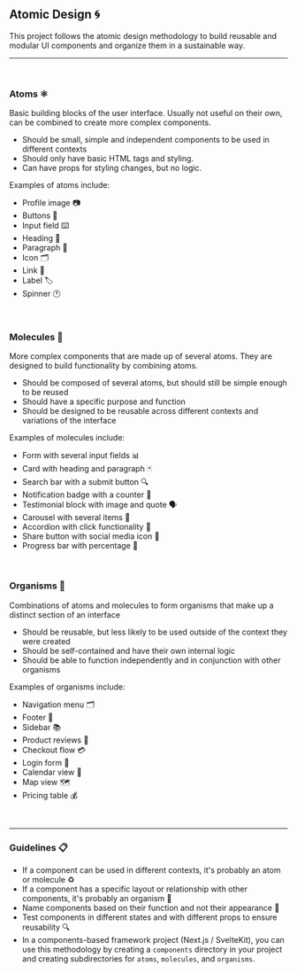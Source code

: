## Atomic Design 🌀
This project follows the atomic design methodology to build reusable and modular UI components and organize them in a sustainable way.

---

<br>

### Atoms ⚛️
Basic building blocks of the user interface. Usually not useful on their own, can be combined to create more complex components.
- Should be small, simple and independent components to be used in different contexts
- Should only have basic HTML tags and styling.
- Can have props for styling changes, but no logic.

Examples of atoms include:
- Profile image 📷
- Buttons 🔘
- Input field ⌨️
- Heading 📰
- Paragraph 📜
- Icon 🗂️
- Link 🔗
- Label 🏷️
- Spinner 🕐

<br>

### Molecules 🧩
More complex components that are made up of several atoms. They are designed to build functionality by combining atoms.
- Should be composed of several atoms, but should still be simple enough to be reused
- Should have a specific purpose and function
- Should be designed to be reusable across different contexts and variations of the interface

Examples of molecules include:
- Form with several input fields 📊
- Card with heading and paragraph 🃏
- Search bar with a submit button 🔍
- Notification badge with a counter 🔔
- Testimonial block with image and quote 🗣️
- Carousel with several items 🚗
- Accordion with click functionality 📜
- Share button with social media icon 📱
- Progress bar with percentage 🚧

<br>

### Organisms 🌳
Combinations of atoms and molecules to form organisms that make up a distinct section of an interface
- Should be reusable, but less likely to be used outside of the context they were created
- Should be self-contained and have their own internal logic
- Should be able to function independently and in conjunction with other organisms

Examples of organisms include:
- Navigation menu 🗂️
- Footer 🔻
- Sidebar 📚
- Product reviews 🛒
- Checkout flow 💳
- Login form 🔐
- Calendar view 📅
- Map view 🗺️
- Pricing table 💰

<br>

---

### Guidelines 📋
- If a component can be used in different contexts, it's probably an atom or molecule ♻️
- If a component has a specific layout or relationship with other components, it's probably an organism 🌱
- Name components based on their function and not their appearance 🎨
- Test components in different states and with different props to ensure reusability 🔍
- In a components-based framework project (Next.js / SvelteKit), you can use this methodology by creating a `components` directory in your project and creating subdirectories for `atoms`, `molecules`, and `organisms`.
